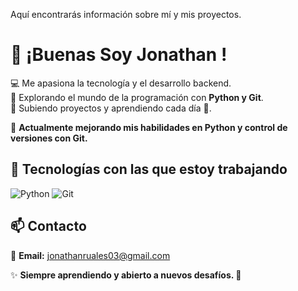 Aquí encontrarás información sobre mí y mis proyectos.

# 👋 ¡Buenas  Soy Jonathan ! 

💻 Me apasiona la tecnología y el desarrollo backend.  
🔹 Explorando el mundo de la programación con **Python y Git**.  
🔹 Subiendo proyectos y aprendiendo cada día 🚀.  

📌 **Actualmente mejorando mis habilidades en Python y control de versiones con Git.**  

## 📌 Tecnologías con las que estoy trabajando  
![Python](https://img.shields.io/badge/Python-3776AB?style=for-the-badge&logo=python&logoColor=white)
![Git](https://img.shields.io/badge/Git-F05032?style=for-the-badge&logo=git&logoColor=white)


## 📫 Contacto  
🔹 **Email:** jonathanruales03@gmail.com

✨ **Siempre aprendiendo y abierto a nuevos desafíos. 🚀**
